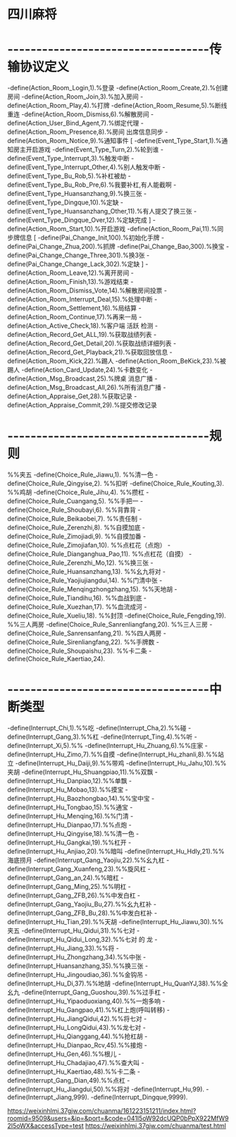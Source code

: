 # 四川麻将



# -----------------------------------传输协议定义

-define(Action_Room_Login,1).%登录
-define(Action_Room_Create,2).%创建房间
-define(Action_Room_Join,3).%加入房间
-define(Action_Room_Play,4).%打牌
-define(Action_Room_Resume,5).%断线重连
-define(Action_Room_Dismiss,6).%解散房间
-define(Action_User_Bind_Agent,7).%绑定代理
-define(Action_Room_Presence,8).%房间 出席信息同步
-define(Action_Room_Notice,9).%通知事件
[
    -define(Event_Type_Start,1).%通知房主开启游戏
    -define(Event_Type_Turn,2).%轮到谁
    -define(Event_Type_Interrupt,3).%触发中断
    -define(Event_Type_Interrupt_Other,4).%别人触发中断
    -define(Event_Type_Bu_Rob,5).%补杠被劫
    -define(Event_Type_Bu_Rob_Pre,6).%我要补杠,有人能截啊
    -define(Event_Type_Huansanzhang,9).%换三张
    -define(Event_Type_Dingque,10).%定缺
    -define(Event_Type_Huansanzhang_Other,11).%有人提交了换三张
    -define(Event_Type_Dingque_Over,12).%定缺完成
]
-define(Action_Room_Start,10).%开启游戏
-define(Action_Room_Pai,11).%同步牌信息
[
    -define(Pai_Change_Init,100).%初始化手牌
    -define(Pai_Change_Zhua,200).%抓牌
    -define(Pai_Change_Bao,300).%换宝
    -define(Pai_Change_Change_Three,301).%换3张
    -define(Pai_Change_Change_Lack,302).%定缺
]
-define(Action_Room_Leave,12).%离开房间
-define(Action_Room_Finish,13).%游戏结束
-define(Action_Room_Dismiss_Vote,14).%解散房间投票
-define(Action_Room_Interrupt_Deal,15).%处理中断
-define(Action_Room_Settlement,16).%局结算
-define(Action_Room_Continue,17).%再来一局
-define(Action_Active_Check,18).%客户端 活跃 检测
-define(Action_Record_Get_ALL,19).%获取战绩列表
-define(Action_Record_Get_Detail,20).%获取战绩详细列表
-define(Action_Record_Get_Playback,21).%获取回放信息
-define(Action_Room_Kick,22).%踢人
-define(Action_Room_BeKick,23).%被踢人
-define(Action_Card_Update,24).%卡数变化
-define(Action_Msg_Broadcast,25).%牌桌 消息广播
-define(Action_Msg_Broadcast_All,26).%所有消息广播
-define(Action_Appraise_Get,28).%获取记录
-define(Action_Appraise_Commit,29).%提交修改记录


# -----------------------------------规则

%%夹五
-define(Choice_Rule_Jiawu,1).
%%清一色
-define(Choice_Rule_Qingyise,2).
%%扣听
-define(Choice_Rule_Kouting,3).
%%鸡胡
-define(Choice_Rule_Jihu,4).
%%攒杠
-define(Choice_Rule_Cuangang,5).
%%手把一
-define(Choice_Rule_Shoubayi,6).
%%背靠背
-define(Choice_Rule_Beikaobei,7).
%%责任制
-define(Choice_Rule_Zerenzhi,8).
%%自摸加底
-define(Choice_Rule_Zimojiadi,9).
%%自摸加番
-define(Choice_Rule_Zimojiafan,10).
%%点杠花（点炮）
-define(Choice_Rule_Dianganghua_Pao,11).
%%点杠花（自摸）
-define(Choice_Rule_Zerenzhi_Mo,12).
%%换三张
-define(Choice_Rule_Huansanzhang,13).
%%幺九将对
-define(Choice_Rule_Yaojiujiangdui,14).
%%门清中张
-define(Choice_Rule_Menqingzhongzhang,15).
%%天地胡
-define(Choice_Rule_Tiandihu,16).
%%血战到底
-define(Choice_Rule_Xuezhan,17).
%%血流成河
-define(Choice_Rule_Xueliu,18).
%%封顶
-define(Choice_Rule_Fengding,19).
%%三人两房
-define(Choice_Rule_Sanrenliangfang,20).
%%三人三房
-define(Choice_Rule_Sanrensanfang,21).
%%四人两房
-define(Choice_Rule_Sirenliangfang,22).
%%手牌数
-define(Choice_Rule_Shoupaishu,23).
%%卡二条
-define(Choice_Rule_Kaertiao,24).


# -----------------------------------中断类型

-define(Interrupt_Chi,1).%%吃
-define(Interrupt_Cha,2).%%碰
-define(Interrupt_Gang,3).%%杠
-define(Interrupt_Ting,4).%%听
-define(Interrupt_Xi,5).%%
-define(Interrupt_Hu_Zhuang,6).%%庄家
-define(Interrupt_Hu_Zimo,7).%%自摸
-define(Interrupt_Hu_zhanli,8).%%站立
-define(Interrupt_Hu_Daiji,9).%%带鸡
-define(Interrupt_Hu_Jahu,10).%%夹胡
-define(Interrupt_Hu_Shuangpiao,11).%%双飘
-define(Interrupt_Hu_Danpiao,12).%%单飘
-define(Interrupt_Hu_Mobao,13).%%摸宝
-define(Interrupt_Hu_Baozhongbao,14).%%宝中宝
-define(Interrupt_Hu_Tongbao,15).%%通宝
-define(Interrupt_Hu_Menqing,16).%%门清
-define(Interrupt_Hu_Dianpao,17).%%点炮
-define(Interrupt_Hu_Qingyise,18).%%清一色
-define(Interrupt_Hu_Gangkai,19).%%杠开
-define(Interrupt_Hu_Anjiao,20).%%暗叫
-define(Interrupt_Hu_Hdly,21).%%海底捞月
-define(Interrupt_Gang_Yaojiu,22).%%幺九杠
-define(Interrupt_Gang_Xuanfeng,23).%%旋风杠
-define(Interrupt_Gang_an,24).%%暗杠
-define(Interrupt_Gang_Ming,25).%%明杠
-define(Interrupt_Gang_ZFB,26).%%中发白杠
-define(Interrupt_Gang_Yaojiu_Bu,27).%%幺九杠补
-define(Interrupt_Gang_ZFB_Bu,28).%%中发白杠补
-define(Interrupt_Hu_Tian,29).%%天胡
-define(Interrupt_Hu_Jiawu,30).%%夹五
-define(Interrupt_Hu_Qidui,31).%%七对
-define(Interrupt_Hu_Qidui_Long,32).%%七对 的 龙
-define(Interrupt_Hu_Jiang,33).%%将
-define(Interrupt_Hu_Zhongzhang,34).%%中张
-define(Interrupt_Huansanzhang,35).%%换三张
-define(Interrupt_Hu_Jingoudiao,36).%%金钩吊
-define(Interrupt_Hu_Di,37).%%地胡
-define(Interrupt_Hu_QuanYJ,38).%%全幺九
-define(Interrupt_Gang_Guoshou,39).%%过手杠
-define(Interrupt_Hu_Yipaoduoxiang,40).%%一炮多响
-define(Interrupt_Hu_Gangpao,41).%%杠上炮(呼叫转移)
-define(Interrupt_Hu_JiangQidui,42).%%将七对
-define(Interrupt_Hu_LongQidui,43).%%龙七对
-define(Interrupt_Hu_Qianggang,44).%%抢杠胡
-define(Interrupt_Hu_Dianpao_Rcv,45).%%接炮
-define(Interrupt_Hu_Gen,46).%%根儿
-define(Interrupt_Hu_Chadajiao,47).%%查大叫
-define(Interrupt_Hu_Kaertiao,48).%%卡二条
-define(Interrupt_Gang_Dian,49).%%点杠
-define(Interrupt_Hu_Jiangdui,50).%%将对
-define(Interrupt_Hu,99).
-define(Interrupt_Jiang,999).
-define(Interrupt_Dingque,9999).


https://weixinhlmj.37gjw.com/chuanma/161223151211/index.html?roomid=9509&users=&ip=&port=&code=041I5oW92dcUQP0bPpX922MfW92I5oWX&accessType=test
https://weixinhlmj.37gjw.com/chuanma/test.html
